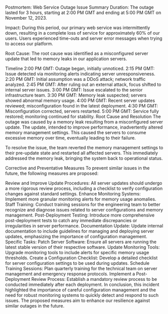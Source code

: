 Postmortem: Web Service Outage
Issue Summary
Duration: The outage lasted for 3 hours, starting at 2:00 PM GMT and ending at 5:00 PM GMT on November 12, 2023.

Impact: During this period, our primary web service was intermittently down, resulting in a complete loss of service for approximately 60% of our users. Users experienced time-outs and server error messages when trying to access our platform.

Root Cause: The root cause was identified as a misconfigured server update that led to memory leaks in our application servers.

Timeline
2:00 PM GMT: Outage began, initially unnoticed.
2:15 PM GMT: Issue detected via monitoring alerts indicating server unresponsiveness.
2:20 PM GMT: Initial assumption was a DDoS attack; network traffic analyzed.
2:45 PM GMT: After ruling out an external attack, focus shifted to internal server issues.
3:00 PM GMT: Issue escalated to the senior infrastructure team.
3:30 PM GMT: Memory leak suspected; servers showed abnormal memory usage.
4:00 PM GMT: Recent server updates reviewed; misconfiguration found in the latest deployment.
4:30 PM GMT: Misconfiguration corrected, servers restarted.
5:00 PM GMT: Service fully restored; monitoring continued for stability.
Root Cause and Resolution
The outage was caused by a memory leak resulting from a misconfigured server update. The update, intended to improve performance, inadvertently altered memory management settings. This caused the servers to consume excessive memory over time, eventually leading to their failure.

To resolve the issue, the team reverted the memory management settings to their pre-update state and restarted all affected servers. This immediately addressed the memory leak, bringing the system back to operational status.

Corrective and Preventative Measures
To prevent similar issues in the future, the following measures are proposed:

Review and Improve Update Procedures: All server updates should undergo a more rigorous review process, including a checklist to verify configuration changes against standard settings.
Enhance Monitoring Systems: Implement more granular monitoring alerts for memory usage anomalies.
Staff Training: Conduct training sessions for the engineering team to better recognize and diagnose issues related to server configurations and memory management.
Post-Deployment Testing: Introduce more comprehensive post-deployment tests to catch any immediate discrepancies or irregularities in server performance.
Documentation Update: Update internal documentation to include guidelines for managing and deploying server updates, emphasizing the importance of configuration management.
Specific Tasks:
Patch Server Software: Ensure all servers are running the latest stable version of their respective software.
Update Monitoring Tools: Upgrade monitoring tools to include alerts for specific memory usage thresholds.
Create a Configuration Checklist: Develop a detailed checklist for server configuration settings to be used during updates.
Schedule Training Sessions: Plan quarterly training for the technical team on server management and emergency response protocols.
Implement a Post-Deployment Review Process: Establish a mandatory review process to be conducted immediately after each deployment.
In conclusion, this incident highlighted the importance of careful configuration management and the need for robust monitoring systems to quickly detect and respond to such issues. The proposed measures aim to enhance our resilience against similar outages in the future.
